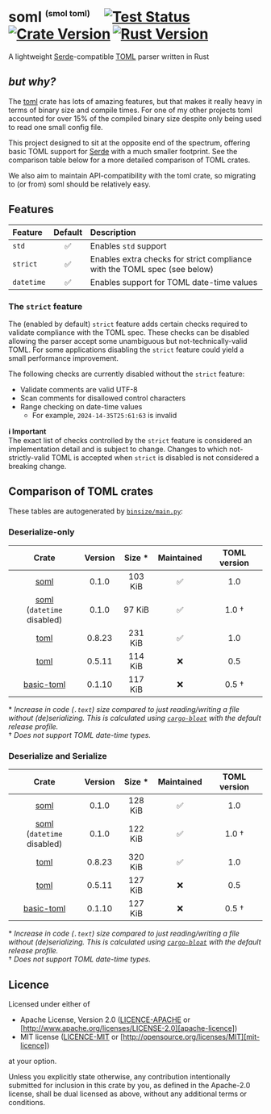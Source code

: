 # soml <sup><sub><sup>(smol toml)</sup></sub></sup>&emsp;[![Test Status]][actions]&thinsp;[![Crate Version]][crates]&thinsp;[![Rust Version]][crates]

[test status]: https://img.shields.io/github/actions/workflow/status/staticintlucas/soml/ci.yml?branch=main&label=tests&style=flat-square
[crate version]: https://img.shields.io/crates/v/soml?style=flat-square
[rust version]: https://img.shields.io/crates/msrv/soml?style=flat-square

[actions]: https://github.com/staticintlucas/soml/actions?query=branch%3Amain
[crates]: https://crates.io/crates/soml

<!-- cargo-rdme start -->

A lightweight [Serde]-compatible [TOML][toml-lang] parser written in Rust

## *but why?*

The [toml][toml-rs] crate has lots of amazing features, but that makes it really heavy in terms of binary size and compile times.
For one of my other projects toml accounted for over 15% of the compiled binary size despite only being used to read one small config file.

This project designed to sit at the opposite end of the spectrum, offering basic TOML support for [Serde] with a much smaller footprint.
See the comparison table below for a more detailed comparison of TOML crates.

We also aim to maintain API-compatibility with the toml crate, so migrating to (or from) soml should be relatively easy.

[serde]: https://serde.rs/
[toml-lang]: https://toml.io/
[toml-rs]: https://github.com/toml-lang/toml

## Features

Feature    | Default | Description
:----------|:-------:|:----------------------------------------------
`std`      |    ✅    | Enables `std` support
`strict`   |    ✅    | Enables extra checks for strict compliance with the TOML spec (see below)
`datetime` |    ✅    | Enables support for TOML date-time values

### The `strict` feature

The (enabled by default) `strict` feature adds certain checks required to validate compliance with the TOML spec.
These checks can be disabled allowing the parser accept some unambiguous but not-technically-valid TOML.
For some applications disabling the `strict` feature could yield a small performance improvement.

The following checks are currently disabled without the `strict` feature:

- Validate comments are valid UTF-8
- Scan comments for disallowed control characters
- Range checking on date-time values
  - For example, `2024-14-35T25:61:63` is invalid

**ℹ️ Important** \
The exact list of checks controlled by the `strict` feature is considered an implementation detail and is subject to change.
Changes to which not-strictly-valid TOML is accepted when `strict` is disabled is not considered a breaking change.

<!-- binsize start -->

## Comparison of TOML crates

These tables are autogenerated by [`binsize/main.py`][binsize/main.py]:

### Deserialize-only

|              Crate              | Version | Size &ast; | Maintained | TOML version |
|:-------------------------------:|:-------:|:----------:|:----------:|:------------:|
|              [soml]             |  0.1.0  |  103 KiB   |     ✅      |     1.0      |
| [soml]<br>(`datetime` disabled) |  0.1.0  |   97 KiB   |     ✅      |    1.0 †     |
|              [toml]             |  0.8.23 |  231 KiB   |     ✅      |     1.0      |
|              [toml]             |  0.5.11 |  114 KiB   |     ❌      |     0.5      |
|           [basic-toml]          |  0.1.10 |  117 KiB   |     ❌      |    0.5 †     |

&ast; *Increase in code (`.text`) size compared to just reading/writing a file without (de)serializing.
This is calculated using [`cargo-bloat`][cargo-bloat] with the default release profile.* \
† *Does not support TOML date-time types.*

### Deserialize and Serialize

|              Crate              | Version | Size &ast; | Maintained | TOML version |
|:-------------------------------:|:-------:|:----------:|:----------:|:------------:|
|              [soml]             |  0.1.0  |  128 KiB   |     ✅      |     1.0      |
| [soml]<br>(`datetime` disabled) |  0.1.0  |  122 KiB   |     ✅      |    1.0 †     |
|              [toml]             |  0.8.23 |  320 KiB   |     ✅      |     1.0      |
|              [toml]             |  0.5.11 |  127 KiB   |     ❌      |     0.5      |
|           [basic-toml]          |  0.1.10 |  127 KiB   |     ❌      |    0.5 †     |

&ast; *Increase in code (`.text`) size compared to just reading/writing a file without (de)serializing.
This is calculated using [`cargo-bloat`][cargo-bloat] with the default release profile.* \
† *Does not support TOML date-time types.*

[binsize/main.py]: https://github.com/staticintlucas/soml/blob/main/binsize/main.py
[cargo-bloat]: https://crates.io/crates/cargo-bloat
[soml]: https://crates.io/crates/soml
[toml]: https://crates.io/crates/toml
[basic-toml]: https://crates.io/crates/basic-toml

<!-- binsize end -->

<!-- cargo-rdme end -->

## Licence

Licensed under either of

* Apache License, Version 2.0 ([LICENCE-APACHE](LICENCE-APACHE) or [http://www.apache.org/licenses/LICENSE-2.0][apache-licence])
* MIT license ([LICENCE-MIT](LICENCE-MIT) or [http://opensource.org/licenses/MIT][mit-licence])

at your option.

Unless you explicitly state otherwise, any contribution intentionally submitted for inclusion in
this crate by you, as defined in the Apache-2.0 license, shall be dual licensed as above, without
any additional terms or conditions.

[apache-licence]: http://www.apache.org/licenses/LICENSE-2.0
[mit-licence]: http://opensource.org/licenses/MIT
